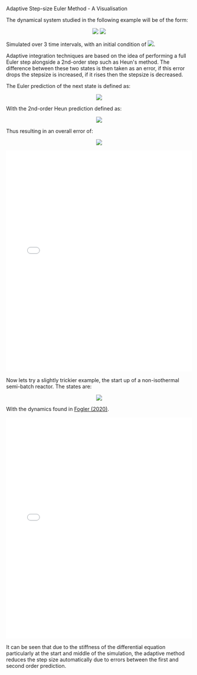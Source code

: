 
Adaptive Step-size Euler Method - A Visualisation




The dynamical system studied in the following example will be of the form:

 <p align="center">
 <img src="https://render.githubusercontent.com/render/math?math=\mathbf{x}=\begin{bmatrix}
x_1\\
x_2
\end{bmatrix}">
   <img src="https://render.githubusercontent.com/render/math?math=\mathbf{\dot{x}}=\begin{bmatrix}
-16x_1 %2B 12x_2 %2B 16\text{cos}(t)-13\text{sin}(t) \\
12x_1-9x_2-11\text{cos}(t) %2B 9\text{sin}(t) 
\end{bmatrix}">
 </p>
 Simulated over 3 time intervals, with an initial condition of  <img src="https://render.githubusercontent.com/render/math?math=\begin{bmatrix}
1 \\
0
\end{bmatrix}">.

Adaptive integration techniques are based on the idea of performing a full Euler step alongside a 2nd-order step such as Heun's method. The difference between these two states is then taken as an error, if this error drops the stepsize is increased, if it rises then the stepsize is decreased. 

The Euler prediction of the next state is defined as:
 <p align="center">
   <img src="https://render.githubusercontent.com/render/math?math=s_{i %2B 1}^e=s_i %2B hf(s_i)">
 </p>
With the 2nd-order Heun prediction defined as:
 <p align="center">
   <img src="https://render.githubusercontent.com/render/math?math=s_{i %2B 1}^h=s_i %2B \frac{1}{2} h(f(s_i) %2B f(s_{i %2B 1}^e))">
 </p>
 Thus resulting in an overall error of:
  <p align="center">
   <img src="https://render.githubusercontent.com/render/math?math=e_{i %2B 1} \approx ||s_{i %2B 1}^e-s_{i %2B 1}^h|| =  \frac{1}{2} ||f(s_i)-f(s_{i %2B 1}^e)||">
 </p>
 

<iframe id="igraph" scrolling="no" style="border:none;" seamless="seamless" src="/assets/htmlplots/adaptive_euler.html" height="600" width="100%"></iframe>

Now lets try a slightly trickier example, the start up of a non-isothermal semi-batch reactor. The states are:
<p align="center">
   <img src="https://render.githubusercontent.com/render/math?math=\mathbf{x}=\begin{bmatrix}
C_a \\
C_b \\
C_C \\
T \\
V \\
\end{bmatrix}">
 </p>

 With the dynamics found in [Fogler (2020)](http://umich.edu/~elements/5e/).
<iframe id="igraph" scrolling="no" style="border:none;" seamless="seamless" src="/assets/htmlplots/adaptive_euler_reactor.html" height="600" width="100%"></iframe>

It can be seen that due to the stiffness of the differential equation particularly at the start and middle of the simulation, the adaptive method reduces the step size automatically due to errors between the first and second order prediction. 

